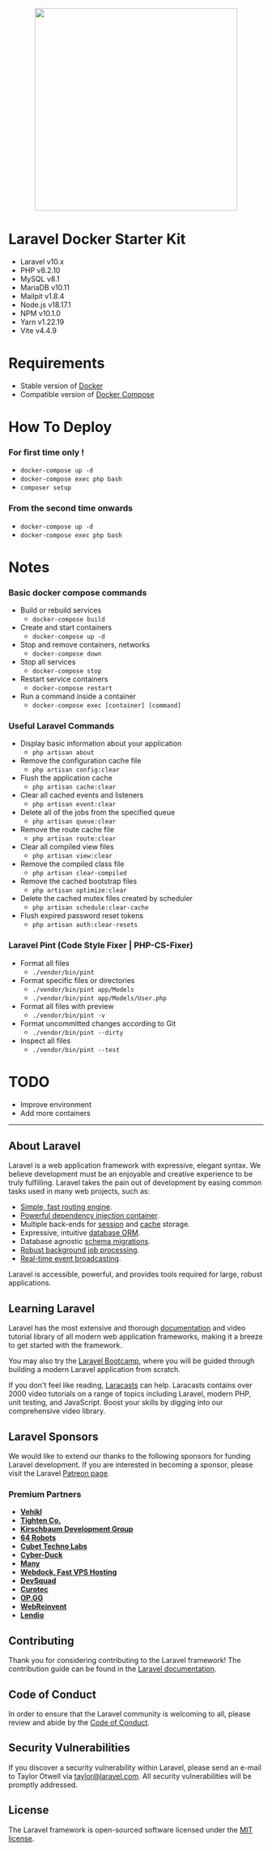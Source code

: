 <p align="center"><a href="https://laravel.com" target="_blank"><img src="https://raw.githubusercontent.com/laravel/art/master/logo-lockup/5%20SVG/2%20CMYK/1%20Full%20Color/laravel-logolockup-cmyk-red.svg" width="400"></a></p>

# Laravel Docker Starter Kit
- Laravel v10.x
- PHP v8.2.10
- MySQL v8.1
- MariaDB v10.11
- Mailpit v1.8.4
- Node.js v18.17.1
- NPM v10.1.0
- Yarn v1.22.19
- Vite v4.4.9

# Requirements
- Stable version of [Docker](https://docs.docker.com/engine/install/)
- Compatible version of [Docker Compose](https://docs.docker.com/compose/install/#install-compose)

# How To Deploy

### For first time only !
- `docker-compose up -d`
- `docker-compose exec php bash`
- `composer setup`

### From the second time onwards
- `docker-compose up -d`
- `docker-compose exec php bash`

# Notes

### Basic docker compose commands
- Build or rebuild services
    - `docker-compose build`
- Create and start containers
    - `docker-compose up -d`
- Stop and remove containers, networks
    - `docker-compose down`
- Stop all services
    - `docker-compose stop`
- Restart service containers
    - `docker-compose restart`
- Run a command inside a container
    - `docker-compose exec [container] [command]`

### Useful Laravel Commands
- Display basic information about your application
    - `php artisan about`
- Remove the configuration cache file
    - `php artisan config:clear`
- Flush the application cache
    - `php artisan cache:clear`
- Clear all cached events and listeners
    - `php artisan event:clear`
- Delete all of the jobs from the specified queue
    - `php artisan queue:clear`
- Remove the route cache file
    - `php artisan route:clear`
- Clear all compiled view files
    - `php artisan view:clear`
- Remove the compiled class file
    - `php artisan clear-compiled`
- Remove the cached bootstrap files
    - `php artisan optimize:clear`
- Delete the cached mutex files created by scheduler
    - `php artisan schedule:clear-cache`
- Flush expired password reset tokens
    - `php artisan auth:clear-resets`

### Laravel Pint (Code Style Fixer | PHP-CS-Fixer)
- Format all files
    - `./vendor/bin/pint`
- Format specific files or directories
    - `./vendor/bin/pint app/Models`
    - `./vendor/bin/pint app/Models/User.php`
- Format all files with preview
    - `./vendor/bin/pint -v`
- Format uncommitted changes according to Git
    - `./vendor/bin/pint --dirty`
- Inspect all files
  - `./vendor/bin/pint --test`

# TODO
- Improve environment 
- Add more containers

---

## About Laravel

Laravel is a web application framework with expressive, elegant syntax. We believe development must be an enjoyable and creative experience to be truly fulfilling. Laravel takes the pain out of development by easing common tasks used in many web projects, such as:

- [Simple, fast routing engine](https://laravel.com/docs/routing).
- [Powerful dependency injection container](https://laravel.com/docs/container).
- Multiple back-ends for [session](https://laravel.com/docs/session) and [cache](https://laravel.com/docs/cache) storage.
- Expressive, intuitive [database ORM](https://laravel.com/docs/eloquent).
- Database agnostic [schema migrations](https://laravel.com/docs/migrations).
- [Robust background job processing](https://laravel.com/docs/queues).
- [Real-time event broadcasting](https://laravel.com/docs/broadcasting).

Laravel is accessible, powerful, and provides tools required for large, robust applications.

## Learning Laravel

Laravel has the most extensive and thorough [documentation](https://laravel.com/docs) and video tutorial library of all modern web application frameworks, making it a breeze to get started with the framework.

You may also try the [Laravel Bootcamp](https://bootcamp.laravel.com), where you will be guided through building a modern Laravel application from scratch.

If you don't feel like reading, [Laracasts](https://laracasts.com) can help. Laracasts contains over 2000 video tutorials on a range of topics including Laravel, modern PHP, unit testing, and JavaScript. Boost your skills by digging into our comprehensive video library.

## Laravel Sponsors

We would like to extend our thanks to the following sponsors for funding Laravel development. If you are interested in becoming a sponsor, please visit the Laravel [Patreon page](https://patreon.com/taylorotwell).

### Premium Partners

- **[Vehikl](https://vehikl.com/)**
- **[Tighten Co.](https://tighten.co)**
- **[Kirschbaum Development Group](https://kirschbaumdevelopment.com)**
- **[64 Robots](https://64robots.com)**
- **[Cubet Techno Labs](https://cubettech.com)**
- **[Cyber-Duck](https://cyber-duck.co.uk)**
- **[Many](https://www.many.co.uk)**
- **[Webdock, Fast VPS Hosting](https://www.webdock.io/en)**
- **[DevSquad](https://devsquad.com)**
- **[Curotec](https://www.curotec.com/services/technologies/laravel/)**
- **[OP.GG](https://op.gg)**
- **[WebReinvent](https://webreinvent.com/?utm_source=laravel&utm_medium=github&utm_campaign=patreon-sponsors)**
- **[Lendio](https://lendio.com)**

## Contributing

Thank you for considering contributing to the Laravel framework! The contribution guide can be found in the [Laravel documentation](https://laravel.com/docs/contributions).

## Code of Conduct

In order to ensure that the Laravel community is welcoming to all, please review and abide by the [Code of Conduct](https://laravel.com/docs/contributions#code-of-conduct).

## Security Vulnerabilities

If you discover a security vulnerability within Laravel, please send an e-mail to Taylor Otwell via [taylor@laravel.com](mailto:taylor@laravel.com). All security vulnerabilities will be promptly addressed.

## License

The Laravel framework is open-sourced software licensed under the [MIT license](https://opensource.org/licenses/MIT).
